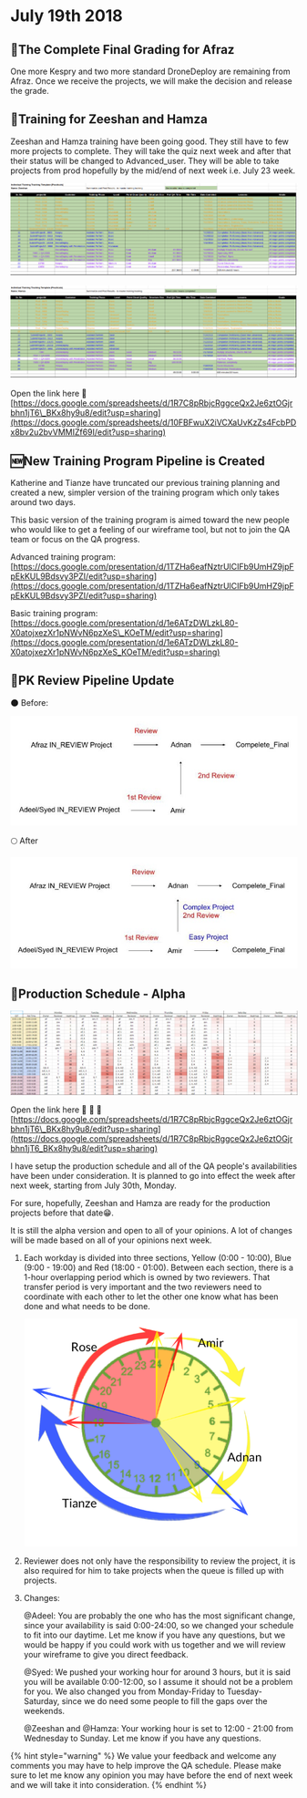 # July 19th 2018

## 💯The Complete Final Grading for Afraz

One more Kespry and two more standard DroneDeploy are remaining from Afraz. Once we receive the projects, we will make the decision and release the grade.

## 🏫Training for Zeeshan and Hamza

Zeeshan and Hamza training have been going good. They still have to few more projects to complete. They will take the quiz next week and after that their status will be changed to Advanced\_user. They will be able to take projects from prod hopefully by the mid/end of next week i.e. July 23 week. 

![Zeeshan Training Plan](../.gitbook/assets/screenshot-from-2018-07-20-09-44-05.png)

![Hamza Training Plan](../.gitbook/assets/screenshot-from-2018-07-20-09-43-52.png)

Open the link here  🚩[https://docs.google.com/spreadsheets/d/1R7C8pRbjcRggceQx2Je6ztOGjrbhn1jT6\_BKx8hy9u8/edit?usp=sharing](https://docs.google.com/spreadsheets/d/10FBFwuX2iVCXaUvKzZs4FcbPDx8bv2u2bvVMMIZf69I/edit?usp=sharing)

## 🆕New Training Program Pipeline is Created

Katherine and Tianze have truncated our previous training planning and created a new, simpler version of the training program which only takes around two days.

This basic version of the training program is aimed toward the new people who would like to get a feeling of our wireframe tool, but not to join the QA team or focus on the QA progress.

Advanced training program: [https://docs.google.com/presentation/d/1TZHa6eafNztrUlCIFb9UmHZ9jpFpEkKUL9Bdsvy3PZI/edit?usp=sharing](https://docs.google.com/presentation/d/1TZHa6eafNztrUlCIFb9UmHZ9jpFpEkKUL9Bdsvy3PZI/edit?usp=sharing)

Basic training program:  
[https://docs.google.com/presentation/d/1e6ATzDWLzkL80-X0atojxezXr1pNWvN6pzXeS\_KOeTM/edit?usp=sharing](https://docs.google.com/presentation/d/1e6ATzDWLzkL80-X0atojxezXr1pNWvN6pzXeS_KOeTM/edit?usp=sharing)

## 🔄PK Review Pipeline Update

🌑 Before:

![](../.gitbook/assets/pk-pipeline.jpg)

🌕 After

![](../.gitbook/assets/pk-new-pipeline.jpg)

## 📅Production Schedule - Alpha

![](../.gitbook/assets/2018-07-19_16-49-24.jpg)

Open the link here   🚩 🚩 🚩[https://docs.google.com/spreadsheets/d/1R7C8pRbjcRggceQx2Je6ztOGjrbhn1jT6\_BKx8hy9u8/edit?usp=sharing](https://docs.google.com/spreadsheets/d/1R7C8pRbjcRggceQx2Je6ztOGjrbhn1jT6_BKx8hy9u8/edit?usp=sharing)

I have setup the production schedule and all of the QA people's availabilities have been under consideration. It is planned to go into effect the week after next week, starting from July 30th, Monday.

For sure, hopefully, Zeeshan and Hamza are ready for the production projects before that date😁.

It is still the alpha version and open to all of your opinions. A lot of changes will be made based on all of your opinions next week.

1. Each workday is divided into three sections, Yellow \(0:00 - 10:00\), Blue \(9:00 - 19:00\) and Red \(18:00 - 01:00\). Between each section, there is a 1-hour overlapping period which is owned by two reviewers. That transfer period is very important and the two reviewers need to coordinate with each other to let the other one know what has been done and what needs to be done.

   ![](../.gitbook/assets/qaclock.png)

2. Reviewer does not only have the responsibility to review the project, it is also required for him to take projects when the queue is filled up with projects. 
3. Changes:   

   @Adeel: You are probably the one who has the most significant change, since your availability is said 0:00-24:00, so we changed your schedule to fit into our daytime. Let me know if you have any questions, but we would be happy if you could work with us together and we will review your wireframe to give you direct feedback.  
  
   @Syed: We pushed your working hour for around 3 hours, but it is said you will be available 0:00-12:00, so I assume it should not be a problem for you. We also changed you from Monday-Friday to Tuesday-Saturday, since we do need some people to fill the gaps over the weekends.  
  
   @Zeeshan and @Hamza: Your working hour is set to 12:00 - 21:00 from Wednesday to Sunday. Let me know if you have any questions.

{% hint style="warning" %}
We value your feedback and welcome any comments you may have to help improve the QA schedule. Please make sure to let me know any opinion you may have before the end of next week and we will take it into consideration.
{% endhint %}

